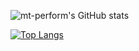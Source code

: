 ![mt-perform's GitHub stats](https://github-readme-stats.vercel.app/api?username=mt-perform&count_private=true)

[![Top Langs](https://github-readme-stats.vercel.app/api/top-langs/?username=mt-perform&layout=compact&count_private=true)](https://github.com/anuraghazra/github-readme-stats)
